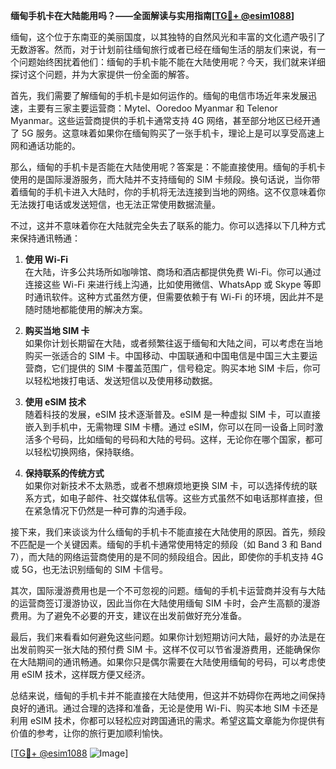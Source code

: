 **缅甸手机卡在大陆能用吗？——全面解读与实用指南[[TG💪+ @esim1088](https://t.me/s/esim1088)]**

缅甸，这个位于东南亚的美丽国度，以其独特的自然风光和丰富的文化遗产吸引了无数游客。然而，对于计划前往缅甸旅行或者已经在缅甸生活的朋友们来说，有一个问题始终困扰着他们：缅甸的手机卡能不能在大陆使用呢？今天，我们就来详细探讨这个问题，并为大家提供一份全面的解答。

首先，我们需要了解缅甸的手机卡是如何运作的。缅甸的电信市场近年来发展迅速，主要有三家主要运营商：Mytel、Ooredoo Myanmar 和 Telenor Myanmar。这些运营商提供的手机卡通常支持 4G 网络，甚至部分地区已经开通了 5G 服务。这意味着如果你在缅甸购买了一张手机卡，理论上是可以享受高速上网和通话功能的。

那么，缅甸的手机卡是否能在大陆使用呢？答案是：不能直接使用。缅甸的手机卡使用的是国际漫游服务，而大陆并不支持缅甸的 SIM 卡频段。换句话说，当你带着缅甸的手机卡进入大陆时，你的手机将无法连接到当地的网络。这不仅意味着你无法拨打电话或发送短信，也无法正常使用数据流量。

不过，这并不意味着你在大陆就完全失去了联系的能力。你可以选择以下几种方式来保持通讯畅通：

1. **使用 Wi-Fi**  
   在大陆，许多公共场所如咖啡馆、商场和酒店都提供免费 Wi-Fi。你可以通过连接这些 Wi-Fi 来进行线上沟通，比如使用微信、WhatsApp 或 Skype 等即时通讯软件。这种方式虽然方便，但需要依赖于有 Wi-Fi 的环境，因此并不是随时随地都能使用的解决方案。

2. **购买当地 SIM 卡**  
   如果你计划长期留在大陆，或者频繁往返于缅甸和大陆之间，可以考虑在当地购买一张适合的 SIM 卡。中国移动、中国联通和中国电信是中国三大主要运营商，它们提供的 SIM 卡覆盖范围广，信号稳定。购买本地 SIM 卡后，你可以轻松地拨打电话、发送短信以及使用移动数据。

3. **使用 eSIM 技术**  
   随着科技的发展，eSIM 技术逐渐普及。eSIM 是一种虚拟 SIM 卡，可以直接嵌入到手机中，无需物理 SIM 卡槽。通过 eSIM，你可以在同一设备上同时激活多个号码，比如缅甸的号码和大陆的号码。这样，无论你在哪个国家，都可以轻松切换网络，保持联络。

4. **保持联系的传统方式**  
   如果你对新技术不太熟悉，或者不想麻烦地更换 SIM 卡，可以选择传统的联系方式，如电子邮件、社交媒体私信等。这些方式虽然不如电话那样直接，但在紧急情况下仍然是一种可靠的沟通手段。

接下来，我们来谈谈为什么缅甸的手机卡不能直接在大陆使用的原因。首先，频段不匹配是一个关键因素。缅甸的手机卡通常使用特定的频段（如 Band 3 和 Band 7），而大陆的网络运营商使用的是不同的频段组合。因此，即使你的手机支持 4G 或 5G，也无法识别缅甸的 SIM 卡信号。

其次，国际漫游费用也是一个不可忽视的问题。缅甸的手机卡运营商并没有与大陆的运营商签订漫游协议，因此当你在大陆使用缅甸 SIM 卡时，会产生高额的漫游费用。为了避免不必要的开支，建议在出发前做好充分准备。

最后，我们来看看如何避免这些问题。如果你计划短期访问大陆，最好的办法是在出发前购买一张大陆的预付费 SIM 卡。这样不仅可以节省漫游费用，还能确保你在大陆期间的通讯畅通。如果你只是偶尔需要在大陆使用缅甸的号码，可以考虑使用 eSIM 技术，这样既方便又经济。

总结来说，缅甸的手机卡并不能直接在大陆使用，但这并不妨碍你在两地之间保持良好的通讯。通过合理的选择和准备，无论是使用 Wi-Fi、购买本地 SIM 卡还是利用 eSIM 技术，你都可以轻松应对跨国通讯的需求。希望这篇文章能为你提供有价值的参考，让你的旅行更加顺利愉快。

[[TG💪+ @esim1088](https://t.me/s/esim1088) ![Image](https://i.postimg.cc/4NQfJmqS/Snipaste-2025-05-13-00-14-12.png)]
